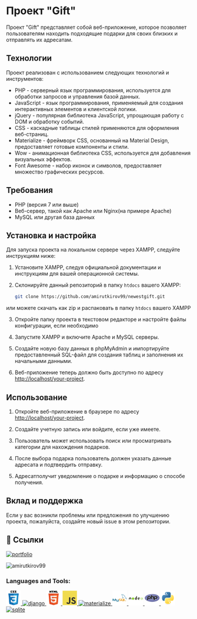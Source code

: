 

# Проект "Gift"

Проект "Gift" представляет собой веб-приложение, которое позволяет пользователям находить подходящие подарки для своих близких и отправлять их адресатам. 

## Технологии

Проект реализован с использованием следующих технологий и инструментов:

- PHP - серверный язык программирования, используется для обработки запросов и управления базой данных.
- JavaScript - язык программирования, применяемый для создания интерактивных элементов и клиентской логики.
- jQuery - популярная библиотека JavaScript, упрощающая работу с DOM и обработку событий.
- CSS - каскадные таблицы стилей применяются для оформления веб-страниц.
- Materialize - фреймворк CSS, основанный на Material Design, предоставляет готовые компоненты и стили.
- Wow - анимационная библиотека CSS, используется для добавления визуальных эффектов.
- Font Awesome - набор иконок и символов, предоставляет множество графических ресурсов.

## Требования

- PHP (версия 7 или выше)
- Веб-сервер, такой как Apache или Nginx(на примере Apache)
- MySQL или другая база данных

## Установка и настройка

Для запуска проекта на локальном сервере через XAMPP, следуйте инструкциям ниже:

1. Установите XAMPP, следуя официальной документации и инструкциям для вашей операционной системы.

2. Склонируйте данный репозиторий в папку `htdocs` вашего XAMPP:

   ```bash
   git clone https://github.com/amirutkirov99/newestgift.git
   ```
или можете скачать как zip и распаковать в папку `htdocs` вашего XAMPP

3. Откройте папку проекта в текстовом редакторе и настройте файлы конфигурации, если необходимо

4. Запустите XAMPP и включите Apache и MySQL серверы.

5. Создайте новую базу данных в phpMyAdmin и импортируйте предоставленный SQL-файл для создания таблиц и заполнения их начальными данными.

6. Веб-приложение теперь должно быть доступно по адресу [http://localhost/your-project](http://localhost/gift).

## Использование

1. Откройте веб-приложение в браузере по адресу [http://localhost/your-project](http://localhost/gift).

2. Создайте учетную запись или войдите, если уже имеете.

3. Пользователь может использовать поиск или просматривать категории для нахождения подарков.

4. После выбора подарка пользователь должен указать данные адресата и подтвердить отправку.

5. Адресатполучит уведомление о подарке и информацию о способе получения.

## Вклад и поддержка

Если у вас возникли проблемы или предложения по улучшению проекта, пожалуйста, создайте новый issue в этом репозитории.

## 🔗 Ссылки
[![portfolio](https://img.shields.io/badge/telegram-000?style=for-the-badge&logoColor=white)](https://t.me/ameerchik6)




<p align="left"> <img src="https://komarev.com/ghpvc/?username=amirutkirov99&label=Profile%20views&color=0e75b6&style=flat" alt="amirutkirov99" /> </p>


<h3 align="left">Languages and Tools:</h3>
<p align="left"> <a href="https://www.w3schools.com/css/" target="_blank" rel="noreferrer"> <img src="https://raw.githubusercontent.com/devicons/devicon/master/icons/css3/css3-original-wordmark.svg" alt="css3" width="40" height="40"/> </a> <a href="https://www.djangoproject.com/" target="_blank" rel="noreferrer"> <img src="https://cdn.worldvectorlogo.com/logos/django.svg" alt="django" width="40" height="40"/> </a> <a href="https://www.w3.org/html/" target="_blank" rel="noreferrer"> <img src="https://raw.githubusercontent.com/devicons/devicon/master/icons/html5/html5-original-wordmark.svg" alt="html5" width="40" height="40"/> </a> <a href="https://developer.mozilla.org/en-US/docs/Web/JavaScript" target="_blank" rel="noreferrer"> <img src="https://raw.githubusercontent.com/devicons/devicon/master/icons/javascript/javascript-original.svg" alt="javascript" width="40" height="40"/> </a> <a href="https://materializecss.com/" target="_blank" rel="noreferrer"> <img src="https://raw.githubusercontent.com/prplx/svg-logos/5585531d45d294869c4eaab4d7cf2e9c167710a9/svg/materialize.svg" alt="materialize" width="40" height="40"/> </a> <a href="https://www.mysql.com/" target="_blank" rel="noreferrer"> <img src="https://raw.githubusercontent.com/devicons/devicon/master/icons/mysql/mysql-original-wordmark.svg" alt="mysql" width="40" height="40"/> </a> <a href="https://nodejs.org" target="_blank" rel="noreferrer"> <img src="https://raw.githubusercontent.com/devicons/devicon/master/icons/nodejs/nodejs-original-wordmark.svg" alt="nodejs" width="40" height="40"/> </a> <a href="https://www.php.net" target="_blank" rel="noreferrer"> <img src="https://raw.githubusercontent.com/devicons/devicon/master/icons/php/php-original.svg" alt="php" width="40" height="40"/> </a> <a href="https://www.python.org" target="_blank" rel="noreferrer"> <img src="https://raw.githubusercontent.com/devicons/devicon/master/icons/python/python-original.svg" alt="python" width="40" height="40"/> </a> <a href="https://www.sqlite.org/" target="_blank" rel="noreferrer"> <img src="https://www.vectorlogo.zone/logos/sqlite/sqlite-icon.svg" alt="sqlite" width="40" height="40"/> </a> </p>
